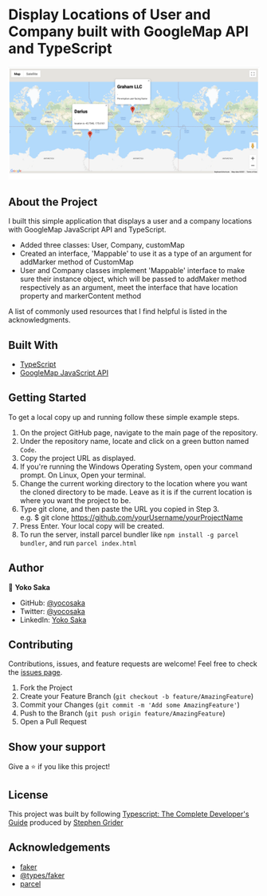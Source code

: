 # Display Locations of User and Company built with GoogleMap API and TypeScript
![Screenshots](./screenshot.png)


## About the Project
I built this simple application that displays a user and a company locations with GoogleMap JavaScript API and TypeScript. 

- Added three classes: User, Company, customMap
- Created an interface, 'Mappable' to use it as a type of an argument for addMarker method of CustomMap
- User and Company classes implement 'Mappable' interface to make sure their instance object, which will be passed to addMaker method respectively as an argument, meet the interface that have location property and markerContent method

A list of commonly used resources that I find helpful is listed in the acknowledgments.

## Built With
* [TypeScript](https://www.typescriptlang.org/)
* [GoogleMap JavaScript API](https://developers.google.com/maps/documentation/javascript/overview)


## Getting Started
To get a local copy up and running follow these simple example steps.

1. On the project GitHub page, navigate to the main page of the repository.
2. Under the repository name, locate and click on a green button named `Code`. 
3. Copy the project URL as displayed.
4. If you're running the Windows Operating System, open your command prompt. On Linux, Open your terminal. 
5. Change the current working directory to the location where you want the cloned directory to be made. Leave as it is if the current location is where you want the project to be. 
6. Type git clone, and then paste the URL you copied in Step 3. <br>
e.g. $ git clone https://github.com/yourUsername/yourProjectName 
7. Press Enter. Your local copy will be created. 
8. To run the server, install parcel bundler like `npm install -g parcel bundler`, and run `parcel index.html`


## Author

👤 **Yoko Saka**

- GitHub: [@yocosaka](https://github.com/yocosaka)
- Twitter: [@yocosaka](https://twitter.com/yocosaka)
- LinkedIn: [Yoko Saka](https://www.linkedin.com/in/yokosaka)


## Contributing

Contributions, issues, and feature requests are welcome!
Feel free to check the [issues page](../../issues).

1. Fork the Project
2. Create your Feature Branch (`git checkout -b feature/AmazingFeature`)
3. Commit your Changes (`git commit -m 'Add some AmazingFeature'`)
4. Push to the Branch (`git push origin feature/AmazingFeature`)
5. Open a Pull Request


## Show your support

Give a ⭐️ if you like this project!


## License

This project was built by following [Typescript: The Complete Developer's Guide](https://www.udemy.com/course/typescript-the-complete-developers-guide/) produced by [Stephen Grider](https://www.udemy.com/user/sgslo/)

## Acknowledgements
* [faker](https://www.npmjs.com/package/faker)
* [@types/faker](https://www.npmjs.com/package/@types/faker)
* [parcel](https://parceljs.org/)
